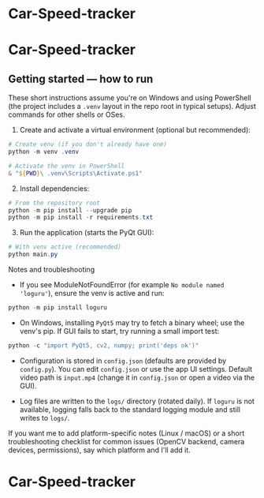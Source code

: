 ﻿# Car-Speed-tracker

# Car-Speed-tracker

## Getting started — how to run

These short instructions assume you're on Windows and using PowerShell (the project includes a `.venv` layout in the repo root in typical setups). Adjust commands for other shells or OSes.

1. Create and activate a virtual environment (optional but recommended):

```powershell
# Create venv (if you don't already have one)
python -m venv .venv

# Activate the venv in PowerShell
& "${PWD}\ .venv\Scripts\Activate.ps1"
```

2. Install dependencies:

```powershell
# From the repository root
python -m pip install --upgrade pip
python -m pip install -r requirements.txt
```

3. Run the application (starts the PyQt GUI):

```powershell
# With venv active (recommended)
python main.py
```

Notes and troubleshooting

- If you see ModuleNotFoundError (for example `No module named 'loguru'`), ensure the venv is active and run:

```powershell
python -m pip install loguru
```

- On Windows, installing `PyQt5` may try to fetch a binary wheel; use the venv's pip. If GUI fails to start, try running a small import test:

```powershell
python -c "import PyQt5, cv2, numpy; print('deps ok')"
```

- Configuration is stored in `config.json` (defaults are provided by `config.py`). You can edit `config.json` or use the app UI settings. Default video path is `input.mp4` (change it in `config.json` or open a video via the GUI).

- Log files are written to the `logs/` directory (rotated daily). If `loguru` is not available, logging falls back to the standard logging module and still writes to `logs/`.

If you want me to add platform-specific notes (Linux / macOS) or a short troubleshooting checklist for common issues (OpenCV backend, camera devices, permissions), say which platform and I'll add it.

# Car-Speed-tracker
